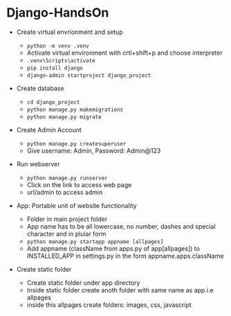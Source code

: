# Django-HandsOn

- Create virtual envrionment and setup
  - ```python -m venv .venv```
  - Activate virtual environment with crtl+shift+p and choose interpreter
  - ```.venv\Scripts\activate```
  - ```pip install django```
  - ```django-admin startproject django_project```

- Create database
  - ```cd django_project```
  - ```python manage.py makemigrations```
  - ```python manage.py migrate```

- Create Admin Account
  - ```python manage.py createsuperuser```
  - Give username: Admin, Password: Admin@123

- Run webserver
  - ```python manage.py runserver```
  - Click on the link to access web page
  - url/admin to access admin

- App: Portable unit of website functionality
  - Folder in main project folder
  - App name has to be all lowercase, no number, dashes and special character and in plular form
  - ```python manage.py startapp appname [allpages]```
  - Add appname (className from apps.py of app[allpages]) to INSTALLED_APP in settings.py in the form appname.apps.className

- Create static folder
  - Create static folder under app directory
  - Inside static folder create anoth folder with same name as app i.e allpages
  - inside this allpages create folders: images, css, javascript
  